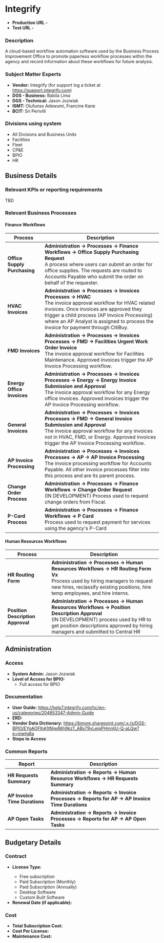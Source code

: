 # Integrify

- **Production URL -** <URL would be a great thing to document but should only be shared internally>
- **Test URL -** <URL would be a great thing to document but should only be shared internally>

### Description
A cloud-based workflow automation software used by the Business Process Improvement Office to promote paperless workflow processes within the agency and record information about these workflows for future analysis.

### Subject Matter Experts
- **Vendor:** Integrify (for support log a ticket at https://support.integrify.com)
- **DGS - Business:** Babila Lima
- **DGS - Technical:** Jason Jozwiak
- **ISMT:** Olufunso Adewumi, Francine Kane
- **BCIT:** Sri Perivilli

### Divisions using system
- All Divisions and Business Units
- Facilities
- Fleet
- CP&E
- BPIO
- HR

## Business Details

### Relevant KPIs or reporting requirements
<This might be a question for the Business SME>

TBD

### Relevant Business Processes
<The goal of this is to provide examples of what operations this system supports>

#### Finance Workflows

|Process|Description|
|-------|-----------|
| **Office Supply Purchasing** | **Administration -> Processes -> Finance Workflows -> Office Supply Purchasing Request** <br/> A process where users can submit an order for office supplies. The requests are routed to Accounts Payable who submit the order on behalf of the requester.|
| **HVAC Invoices** | **Administration -> Processes -> Invoices Processes -> HVAC** <br/> The invoice approval workflow for HVAC related invoices. Once invoices are approved they trigger a child process (AP Invoice Processing) where an AP Analyst is assigned to process the invoice for payment through CitiBuy. |
| **FMD Invoices** | **Administration -> Processes -> Invoices Processes -> FMD -> Facilities Urgent Work Order Invoice** <br/> The invoice approval workflow for Facilities Maintenance. Approved invoices trigger the AP Invoice Processing workflow.|
| **Energy Office Invoices** | **Administration -> Processes -> Invoices Processes -> Energy -> Energy Invoice Submission and Approval** <br/> The invoice approval workflow for any Energy office invoices. Approved invoices trigger the AP Invoice Processing workflow. |
| **General Invoices** | **Administration -> Processes -> Invoices Processes -> FMD -> General Invoice Submission and Approval** <br/> The invoice approval workflow for any invoices not in HVAC, FMD, or Energy. Approved invoices trigger the AP Invoice Processing workflow. |
| **AP Invoice Processing** | **Administration -> Processes -> Invoices Processes -> AP -> AP Invoice Processing** <br/> The invoice processing workflow for Accounts Payable. All other invoice processes filter into this process and are its parent process. |
| **Change Order Process** | **Administration -> Processes -> Finance Workflows -> Change Order Request** <br/> (IN DEVELOPMENT) Process used to request change orders from Fiscal. |
| **P-Card Process** | **Administration -> Processes -> Finance Workflows -> P Card** <br/> Process used to request payment for services using the agency's P-Card |

#### Human Resources Workflows

|Process|Description|
|-------|-----------|
| **HR Routing Form** | **Administration -> Processes -> Human Resources Workflows -> HR Routing Form Vx** <br/> Process used by hiring managers to request new hires, reclassify existing positions, hire temp employees, and hire interns. |
| **Position Description Approval** | **Administration -> Processes -> Human Resources Workflows -> Position Description Approval** <br/> (IN DEVELOPMENT) process used by HR to get position descriptions approved by hiring managers and submitted to Central HR  |

## Administration

### Access
- **System Admin:** Jason Jozwiak
- **Level of Access for BPIO:**
    - Full access for BPIO

### Documentation
- **User Guide:** https://help7.integrify.com/hc/en-us/categories/204653347-Admin-Guide
- **ERD:** <link to ERD>
- **Vendor Data Dictionary:** https://bmore.sharepoint.com/:x:/s/DGS-BPIO/EYgAOFlhA1tNjw86h9kzT_ABx79vLeipPHmnljU-Q-aLQw?e=mwtg8a
- **Steps to Access**

### Common Reports
|Report|Description|
|------|-----------|
|**HR Requests Summary**| **Administration -> Reports -> Human Resource Workflows -> HR Requests Summary**|
|**AP Invoice Time Durations**| **Administration -> Reports -> Invoice Processes -> Reports for AP -> AP Invoice Time Durations** |
|**AP Open Tasks**| **Administration -> Reports -> Invoice Processes -> Reports for AP -> AP Open Tasks** |

## Budgetary Details

### Contract
- **License Type:** <Choose an option below>
    - Free subscription
    - Paid Subscription (Monthly)
    - Paid Subscription (Annually)
    - Desktop Software
    - Custom Built Software
- **Renewal Date (if applicable):**

### Cost
- **Total Subscription Cost:** <Annual Cost>
- **Cost Per License:** <Annual Cost>
- **Maintenance Cost:** <Estimated Cost>
